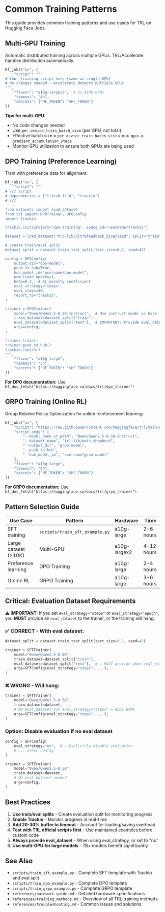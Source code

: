 # Common Training Patterns

This guide provides common training patterns and use cases for TRL on Hugging Face Jobs.

## Multi-GPU Training

Automatic distributed training across multiple GPUs. TRL/Accelerate handles distribution automatically:

```python
hf_jobs("uv", {
    "script": """
# Your training script here (same as single GPU)
# No changes needed - Accelerate detects multiple GPUs
""",
    "flavor": "a10g-largex2",  # 2x A10G GPUs
    "timeout": "4h",
    "secrets": {"HF_TOKEN": "$HF_TOKEN"}
})
```

**Tips for multi-GPU:**
- No code changes needed
- Use `per_device_train_batch_size` (per GPU, not total)
- Effective batch size = `per_device_train_batch_size` × `num_gpus` × `gradient_accumulation_steps`
- Monitor GPU utilization to ensure both GPUs are being used

## DPO Training (Preference Learning)

Train with preference data for alignment:

```python
hf_jobs("uv", {
    "script": """
# /// script
# dependencies = ["trl>=0.12.0", "trackio"]
# ///

from datasets import load_dataset
from trl import DPOTrainer, DPOConfig
import trackio

trackio.init(project="dpo-training", space_id="username/trackio")

dataset = load_dataset("trl-lib/ultrafeedback_binarized", split="train")

# Create train/eval split
dataset_split = dataset.train_test_split(test_size=0.1, seed=42)

config = DPOConfig(
    output_dir="dpo-model",
    push_to_hub=True,
    hub_model_id="username/dpo-model",
    num_train_epochs=1,
    beta=0.1,  # KL penalty coefficient
    eval_strategy="steps",
    eval_steps=50,
    report_to="trackio",
)

trainer = DPOTrainer(
    model="Qwen/Qwen2.5-0.5B-Instruct",  # Use instruct model as base
    train_dataset=dataset_split["train"],
    eval_dataset=dataset_split["test"],  # IMPORTANT: Provide eval_dataset when eval_strategy is enabled
    args=config,
)

trainer.train()
trainer.push_to_hub()
trackio.finish()
""",
    "flavor": "a10g-large",
    "timeout": "3h",
    "secrets": {"HF_TOKEN": "$HF_TOKEN"}
})
```

**For DPO documentation:** Use `hf_doc_fetch("https://huggingface.co/docs/trl/dpo_trainer")`

## GRPO Training (Online RL)

Group Relative Policy Optimization for online reinforcement learning:

```python
hf_jobs("uv", {
    "script": "https://raw.githubusercontent.com/huggingface/trl/main/examples/scripts/grpo.py",
    "script_args": [
        "--model_name_or_path", "Qwen/Qwen2.5-0.5B-Instruct",
        "--dataset_name", "trl-lib/math_shepherd",
        "--output_dir", "grpo-model",
        "--push_to_hub",
        "--hub_model_id", "username/grpo-model"
    ],
    "flavor": "a10g-large",
    "timeout": "4h",
    "secrets": {"HF_TOKEN": "$HF_TOKEN"}
})
```

**For GRPO documentation:** Use `hf_doc_fetch("https://huggingface.co/docs/trl/grpo_trainer")`

## Pattern Selection Guide

| Use Case | Pattern | Hardware | Time |
|----------|---------|----------|------|
| SFT training | `scripts/train_sft_example.py` | a10g-large | 2-6 hours |
| Large dataset (>10K) | Multi-GPU | a10g-largex2 | 4-12 hours |
| Preference learning | DPO Training | a10g-large | 2-4 hours |
| Online RL | GRPO Training | a10g-large | 3-6 hours |

## Critical: Evaluation Dataset Requirements

**⚠️ IMPORTANT**: If you set `eval_strategy="steps"` or `eval_strategy="epoch"`, you **MUST** provide an `eval_dataset` to the trainer, or the training will hang.

### ✅ CORRECT - With eval dataset:
```python
dataset_split = dataset.train_test_split(test_size=0.1, seed=42)

trainer = SFTTrainer(
    model="Qwen/Qwen2.5-0.5B",
    train_dataset=dataset_split["train"],
    eval_dataset=dataset_split["test"],  # ← MUST provide when eval_strategy is enabled
    args=SFTConfig(eval_strategy="steps", ...),
)
```

### ❌ WRONG - Will hang:
```python
trainer = SFTTrainer(
    model="Qwen/Qwen2.5-0.5B",
    train_dataset=dataset,
    # NO eval_dataset but eval_strategy="steps" ← WILL HANG
    args=SFTConfig(eval_strategy="steps", ...),
)
```

### Option: Disable evaluation if no eval dataset
```python
config = SFTConfig(
    eval_strategy="no",  # ← Explicitly disable evaluation
    # ... other config
)

trainer = SFTTrainer(
    model="Qwen/Qwen2.5-0.5B",
    train_dataset=dataset,
    # No eval_dataset needed
    args=config,
)
```

## Best Practices

1. **Use train/eval splits** - Create evaluation split for monitoring progress
2. **Enable Trackio** - Monitor progress in real-time
3. **Add 20-30% buffer to timeout** - Account for loading/saving overhead
4. **Test with TRL official scripts first** - Use maintained examples before custom code
5. **Always provide eval_dataset** - When using eval_strategy, or set to "no"
6. **Use multi-GPU for large models** - 7B+ models benefit significantly

## See Also

- `scripts/train_sft_example.py` - Complete SFT template with Trackio and eval split
- `scripts/train_dpo_example.py` - Complete DPO template
- `scripts/train_grpo_example.py` - Complete GRPO template
- `references/hardware_guide.md` - Detailed hardware specifications
- `references/training_methods.md` - Overview of all TRL training methods
- `references/troubleshooting.md` - Common issues and solutions
